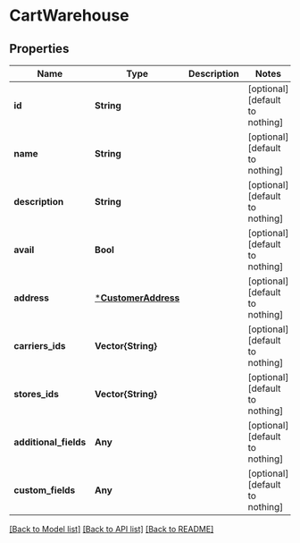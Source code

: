 # CartWarehouse


## Properties
Name | Type | Description | Notes
------------ | ------------- | ------------- | -------------
**id** | **String** |  | [optional] [default to nothing]
**name** | **String** |  | [optional] [default to nothing]
**description** | **String** |  | [optional] [default to nothing]
**avail** | **Bool** |  | [optional] [default to nothing]
**address** | [***CustomerAddress**](CustomerAddress.md) |  | [optional] [default to nothing]
**carriers_ids** | **Vector{String}** |  | [optional] [default to nothing]
**stores_ids** | **Vector{String}** |  | [optional] [default to nothing]
**additional_fields** | **Any** |  | [optional] [default to nothing]
**custom_fields** | **Any** |  | [optional] [default to nothing]


[[Back to Model list]](../README.md#models) [[Back to API list]](../README.md#api-endpoints) [[Back to README]](../README.md)


